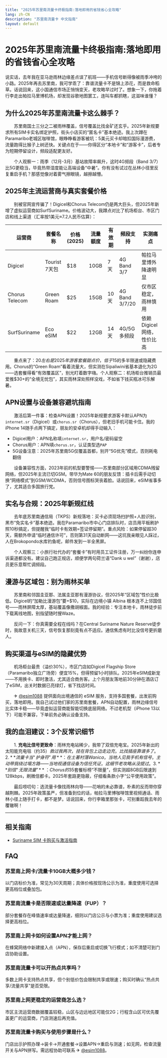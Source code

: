 ```yaml
---
title: "2025年苏里南流量卡终极指南:落地即用的省钱省心全攻略"
lang: zh-CN
description: "苏里南流量卡 中文指南"
layout: default
---
```

# 2025年苏里南流量卡终极指南:落地即用的省钱省心全攻略

说实话，去年我在亚马逊雨林边缘差点误了航班——手机信号断得像被雨季冲垮的小路。2025年再去苏里南，我可学乖了：靠谱流量卡不是锦上添花，而是救命稻草。话说回来，这小国通信市场正悄悄变天，老攻略早过时了。想象一下，你拖着行李走出帕拉马里博机场，却发现谷歌地图罢工，连叫车都抓瞎，这滋味谁懂？

## 为什么2025年苏里南流量卡这么棘手？

　　苏里南国土三分之二被雨林覆盖，信号覆盖比找金矿还玄乎。2025年新规要求所有SIM卡实名绑定护照，街头小店买的“匿名卡”基本绝迹。我上次蹲在Paramaribo老城区咖啡馆，眼睁睁看游客被坑：5美元买卡却暗扣国际漫游费，流量跑得比猴子上树还快。关键点在于——你得区分“本地卡”和“游客卡”，后者专为短期停留设计，频段适配更友好。

　　个人观察一：雨季（12月-3月）基站故障率飙升，这时4G频段（Band 3/7）比5G更稳当，毕竟热带湿度能让高端设备“中暑”。你有没有试过在丛林小径里反复重启手机？那感觉像对着雾气擦眼镜，越擦越懵。

## 2025年主流运营商与真实套餐价格

　　别被官网宣传骗了！Digicel和Chorus Telecom仍是两大巨头，但2025年新增了虚拟运营商如SurfSuriname。价格波动大，我蹲点对比了机场柜台、市区门店和线上渠道（汇率按1美元≈7.2人民币估算）：

| 运营商       | 套餐名称      | 价格(2025) | 流量额度 | 有效期 | 频段支持       | 实测痛点               |
|--------------|---------------|------------|----------|--------|----------------|------------------------|
| Digicel      | Tourist 7天包 | $18       | 10GB     | 7天    | 4G Band 3/7    | 帕拉马里博外降速明显  |
| Chorus Telecom | Green Roam   | $25       | 15GB     | 10天   | 4G Band 3/7/20 | 仅市区稳定，雨林慎用  |
| SurfSuriname | Eco eSIM     | $22       | 12GB     | 14天   | 4G/5G多频段    | 依赖Digicel网络，性价比高 |

　　重点来了：$20左右是2025年游客套餐甜点价，低于$15的多半限速或隐藏费用。Chorus的“Green Roam”看着流量大，但实测在Sipaliwini省基本退化为2G——选套餐得看“有效覆盖区”，别光盯着数字嗨。个人观察二：机场柜台推销员最爱推$30+的“全境无忧包”，其实雨林深处照样没戏，不如省下钱买瓶冰可乐解暑。

## APN设置与设备兼容避坑指南

　　激活后第一件事：检查APN设置！2025年新规要求游客卡默认APN为`internet.sr`（Digicel）或`chorus.sr`（Chorus），但老旧手机可能卡住。我的iPhone 14随手点两下搞定，朋友的安卓机却得手动输入：

- Digicel用户：APN名称填`internet.sr`，用户名/密码留空
- Chorus用户：APN填`chorus.sr`，认证类型选`PAP`
- 5G设备注意：2025年苏里南5G仅覆盖首都，别开“5G优先”模式，否则耗电翻倍

　　设备兼容性方面，2023年前的机型要警惕——苏里南部分区域用CDMA残留网络，但2025年主流已切GSM。带华为Mate 60的朋友反馈：插卡后需手动切换“网络模式”到GSM/WCDMA，否则信号图标哭丧着脸。话说回来，eSIM省事多了，尤其适合多国旅行党。

## 实名与合规：2025年新规红线

　　去年底苏里南通信局（TKPS）新规落地：买卡必须现场扫护照+人脸识别，黑市“免实名卡”基本绝迹。我在Paramaribo市中心门店排队时，店员用平板刷护照10秒搞定，但提醒我“临时卡有效期=签证停留期”。重点风险：如果停留超30天，需额外申请“临时通信许可”，否则第31天自动断网——这坑我亲眼见人踩过，人在Brokopondo水库钓鱼呢，邮件发到一半全黑屏。

　　个人观察三：小旅行社代办的“套餐卡”有时用员工证件注册，万一纠纷你连申诉渠道都没有。建议自己跑正规店，顺便学两句荷兰语“Dank u wel”（谢谢），店员更乐意帮忙调频段。

## 漫游与区域包：别为雨林买单

　　苏里南和邻国圭亚那、法属圭亚那有漫游协议，但2025年“区域包”性价比极低。Digicel的“加勒比漫游包”要+$10，实际在边境小镇 Albina 根本连不上邻国信号——雨林屏障太厚，基站覆盖像撒胡椒面。我的经验：专注本地卡，雨林徒步前下载离线地图，别指望随时搜Waze。

　　反问一下：你真需要全程在线吗？在Central Suriname Nature Reserve徒步时，我故意关机三天，信号恢复那刻竟有点不适应。通信焦虑有时比没信号更折磨人。

## 购买渠道与eSIM的隐藏优势

　　机场柜台最贵（溢价30%），市区门店如Digicel Flagship Store（Paramaribo独立广场旁）便宜15%，但得预留1小时排队。2025年eSIM成新宠——不用换卡、即时激活，尤其适合商务客。上个月朋友落地前30分钟在酒店订了eSIM，出关时数据已亮绿灯，省下找店时间。

　　✈ [@esim1088](https://t.me/s/esim1088) 提供面向出境通信的 eSIM 服务，支持多国套餐，出发前购买，落地即用。我自己试过他们家的苏里南套餐，APN自动配置，雨林边缘信号比实体卡稳——毕竟虚拟运营商能智能切换底层网络。不过老机型（iPhone 13以下）可能不兼容，下单前务必确认设备支持。

## 我的血泪建议：3个反常识细节

　　1. **充电比信号更致命**：雨林充电站稀少，我带了双倍充电宝。2025年新出的太阳能充电毯（约$35）救过我两次，挂在背包上边走边充，比找插座靠谱多了。  
　　2. **流量卡当“护身符”用**：在土著村落Wanica，当地人见我手机有信号，主动带我绕过塌方路——当地视通信设备为信任凭证，这细节老攻略从没提过。  
　　3. **别信“无限流量”**：Chorus的$35套餐标榜“不限量”，但实测超8GB后限速到128kbps，刷微信都卡。2025年套路更隐蔽，仔细看条款小字“公平使用政策”。

　　最后唠叨句：选流量卡像找雨林向导——花哨的未必靠谱，朴素的反而带你穿越荆棘。2025年政策虽严，但准备到位的话，帕拉马里博咖啡馆里视频通话、雨林小径上随手打卡，都不是梦。话说回来，你行李箱里那张卡，可别重蹈我去年的覆辙啊！

<!-- crosslink -->
---

## 相关指南

- [Suriname SIM 卡购买与激活指南](https://faciylike.github.io/suriname-sim-guides)

<!-- BEGIN_SURINAME_FAQ -->
## FAQ

### 苏里南上网卡/流量卡10GB大概多少钱？
以门店标价为准，常见为30天周期；具体价格按现场公示为准，重度使用可选择更高档位或叠加包。

### 苏里南流量卡是否限速或达量降速（FUP）？
部分套餐存在峰值速率或达量降速，细则以门店公示与小票为准；重度使用建议选择更高档位。

### 苏里南上网卡如何设置APN才能上网？
在蜂窝网络中新建接入点（APN），保存后重启或切换飞行模式；如不清楚可到门店协助设置。

### 苏里南流量卡可以开热点共享吗？
多数上网卡支持热点共享，但个别低价包会限制共享或限速；购买时确认“热点共享/流量共享”是否受限。

### 苏里南上网更稳定的运营商怎么选？
市区主流运营商数据覆盖较稳，山区与边远地区可能仅2G；行程含山区可优先覆盖更广的运营商，门店测速后再充值。

### 苏里南流量卡购买与使用步骤是什么？
门店出示护照办理→装卡→开通套餐→设置APN→重启与测速；如无网，检查流量开关与APN拼写。需远程协助可联系 ✈ [@esim1088](https://t.me/s/esim1088)。

<script type="application/ld+json">
{"@context": "https://schema.org", "@type": "FAQPage", "mainEntity": [{"@type": "Question", "name": "苏里南上网卡/流量卡10GB大概多少钱？", "acceptedAnswer": {"@type": "Answer", "text": "以门店标价为准，常见为30天周期；具体价格按现场公示为准，重度使用可选择更高档位或叠加包。"}}, {"@type": "Question", "name": "苏里南流量卡是否限速或达量降速（FUP）？", "acceptedAnswer": {"@type": "Answer", "text": "部分套餐存在峰值速率或达量降速，细则以门店公示与小票为准；重度使用建议选择更高档位。"}}, {"@type": "Question", "name": "苏里南上网卡如何设置APN才能上网？", "acceptedAnswer": {"@type": "Answer", "text": "在蜂窝网络中新建接入点（APN），保存后重启或切换飞行模式；如不清楚可到门店协助设置。"}}, {"@type": "Question", "name": "苏里南流量卡可以开热点共享吗？", "acceptedAnswer": {"@type": "Answer", "text": "多数上网卡支持热点共享，但个别低价包会限制共享或限速；购买时确认“热点共享/流量共享”是否受限。"}}, {"@type": "Question", "name": "苏里南上网更稳定的运营商怎么选？", "acceptedAnswer": {"@type": "Answer", "text": "市区主流运营商数据覆盖较稳，山区与边远地区可能仅2G；行程含山区可优先覆盖更广的运营商，门店测速后再充值。"}}, {"@type": "Question", "name": "苏里南流量卡购买与使用步骤是什么？", "acceptedAnswer": {"@type": "Answer", "text": "门店出示护照办理→装卡→开通套餐→设置APN→重启与测速；如无网，检查流量开关与APN拼写。需远程协助可联系 ✈ @esim1088。"}}]}
</script>
<!-- END_SURINAME_FAQ -->
